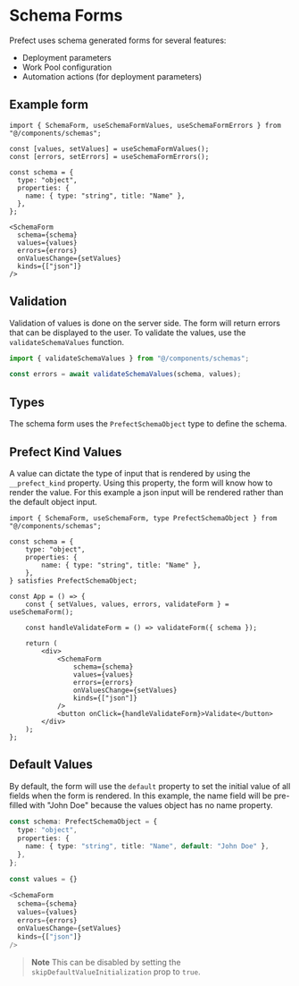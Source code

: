 # Schema Forms
Prefect uses schema generated forms for several features:

- Deployment parameters
- Work Pool configuration
- Automation actions (for deployment parameters)

## Example form

```tsx
import { SchemaForm, useSchemaFormValues, useSchemaFormErrors } from "@/components/schemas";

const [values, setValues] = useSchemaFormValues();
const [errors, setErrors] = useSchemaFormErrors();

const schema = {
  type: "object",
  properties: {
    name: { type: "string", title: "Name" },
  },
};

<SchemaForm
  schema={schema}
  values={values}
  errors={errors}
  onValuesChange={setValues}
  kinds={["json"]}
/>
```

## Validation
Validation of values is done on the server side. The form will return errors that can be displayed to the user. To validate the values, use the `validateSchemaValues` function.

```ts
import { validateSchemaValues } from "@/components/schemas";

const errors = await validateSchemaValues(schema, values);
```

## Types

The schema form uses the `PrefectSchemaObject` type to define the schema.

## Prefect Kind Values
A value can dictate the type of input that is rendered by using the `__prefect_kind` property. Using this property, the form will know how to render the value. For this example a json input will be rendered rather than the default object input.

```tsx
import { SchemaForm, useSchemaForm, type PrefectSchemaObject } from "@/components/schemas";

const schema = {
	type: "object",
	properties: {
		name: { type: "string", title: "Name" },
	},
} satisfies PrefectSchemaObject;

const App = () => {
	const { setValues, values, errors, validateForm } = useSchemaForm();

	const handleValidateForm = () => validateForm({ schema });

	return (
		<div>
			<SchemaForm
				schema={schema}
				values={values}
				errors={errors}
				onValuesChange={setValues}
				kinds={["json"]}
			/>
			<button onClick={handleValidateForm}>Validate</button>
		</div>
	);
};
```

## Default Values
By default, the form will use the `default` property to set the initial value of all fields when the form is rendered. In this example, the name field will be pre-filled with "John Doe" because the values object has no name property.

```ts
const schema: PrefectSchemaObject = {
  type: "object",
  properties: {
    name: { type: "string", title: "Name", default: "John Doe" },
  },
};

const values = {}

<SchemaForm
  schema={schema}
  values={values}
  errors={errors}
  onValuesChange={setValues}
  kinds={["json"]}
/>
```

> **Note**
> This can be disabled by setting the `skipDefaultValueInitialization` prop to `true`.

